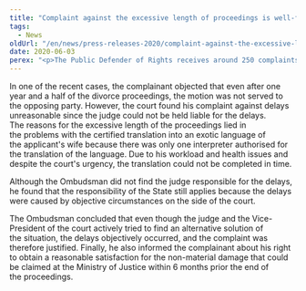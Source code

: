 ```yaml
---
title: "Complaint against the excessive length of proceedings is well-founded, even if the state is liable, not the judge"
tags:
  - News
oldUrl: "/en/news/press-releases-2020/complaint-against-the-excessive-length-of-proceedings-is-well-founded-even-if-the-state-is-liable/"
date: 2020-06-03
perex: "<p>The Public Defender of Rights receives around 250 complaints concerning the state administration of courts a year, one third of them addresses delays in court proceedings. </p>"
---
```


<!-- imported from the old website -->

<p>In one of the recent cases, the complainant objected that even after one year and a half of the divorce proceedings, the motion was not served to the opposing party. However, the court found his complaint against delays unreasonable since the judge could not be held liable for the delays. The reasons for the excessive length of the proceedings lied in the problems with the certified translation into an exotic language of the applicant's wife because there was only one interpreter authorised for the translation of the language. Due to his workload and health issues and despite the court's urgency, the translation could not be completed in time.</p> <p>Although the Ombudsman did not find the judge responsible for the delays, he found that the responsibility of the State still applies because the delays were caused by objective circumstances on the side of the court.</p><p> The Ombudsman concluded that even though the judge and the Vice-President of the court actively tried to find an alternative solution of the situation, the delays objectively occurred, and the complaint was therefore justified. Finally, he also informed the complainant about his right to obtain a reasonable satisfaction for the non-material damage that could be claimed at the Ministry of Justice within 6 months prior the end of the proceedings.</p>
